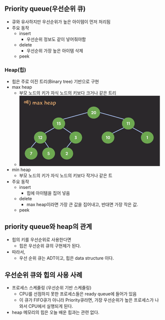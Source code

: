 ## Priority queue(우선순위 큐)
- 큐와 유사하지만 우선순위가 높은 아이템이 먼저 처리됨
- 주요 동작
  - insert
    - 우선순위 정보도 같이 넣어줘야함
  - delete
    - 우선순위 가장 높은 아이템 삭제
  - peek

### Heap(힙)
- 힙은 주로 이진 트리(Binary tree) 기반으로 구현
- max heap
  - 부모 노드의 키가 자식 노드의 키보다 크거나 같은 트리
  - ![img.png](img.png)
- min heap
  - 부모 노드의 키가 자식 노드의 키보다 작거나 같은 트
- 주요 동작
  - insert
    - 힙에 아이템을 집어 넣음
  - delete
    - max heap이라면 가장 큰 값을 집어내고, 반대면 가장 작은 값.
  - peek

## priority queue와 heap의 관계
- 힙의 키를 우선순위로 사용한다면
  - 힙은 우선순위 큐의 구현체가 된다.
- 따라서, 
  - 우선 순위 큐는 ADT이고, 힙은 data structure 이다.

## 우선순위 큐와 힙의 사용 사례
- 프로세스 스케쥴링 (우선순위 기반 스케쥴링)
  - CPU를 선점하지 못한 프로세스들은 ready queue에 들어가 있음
  - 이 큐가 FIFO큐가 아니라 Priority큐라면, 가장 우선순위가 높은 프로세스가 나와서 CPU에서 실행되게 된다. 
- heap 메모리의 힙은 오늘 배운 힙과는 관련 없다.